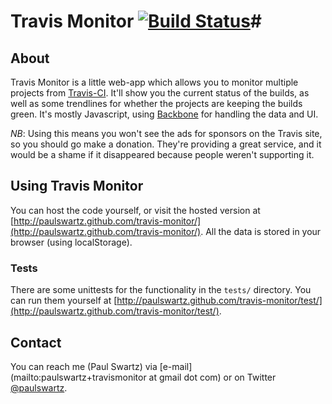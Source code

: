 
# Travis Monitor [![Build Status](https://secure.travis-ci.org/paulswartz/travis-monitor.png)](http://travis-ci.org/paulswartz/travis-monitor)#

## About ##

Travis Monitor is a little web-app which allows you to monitor multiple
projects from [Travis-CI](http://travis-ci.org). It'll show you the current
status of the builds, as well as some trendlines for whether the projects are
keeping the builds green.  It's mostly Javascript, using [Backbone](http://backbonejs.org/) for handling
the data and UI.

*NB*: Using this means you won't see the ads for sponsors on the Travis site,
 so you should go make a donation.  They're providing a great service, and it
 would be a shame if it disappeared because people weren't supporting it.

## Using Travis Monitor ##

You can host the code yourself, or visit the hosted version at
[http://paulswartz.github.com/travis-monitor/](http://paulswartz.github.com/travis-monitor/).
All the data is stored in your browser (using localStorage).

### Tests ###

There are some unittests for the functionality in the `tests/` directory.  You can run them yourself at [http://paulswartz.github.com/travis-monitor/test/](http://paulswartz.github.com/travis-monitor/test/).

## Contact ##

You can reach me (Paul Swartz) via [e-mail](mailto:paulswartz+travismonitor at gmail dot com) or on Twitter [@paulswartz](http://twitter.com/paulswartz).
